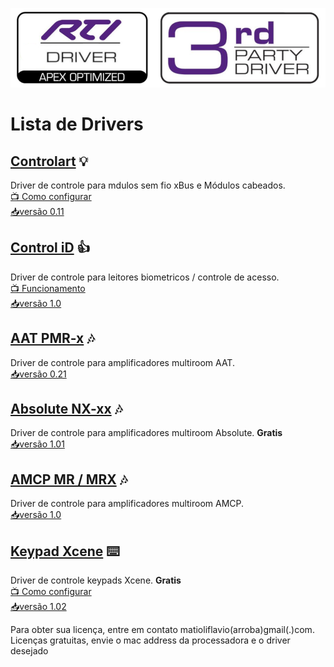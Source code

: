![img](https://raw.githubusercontent.com/Matioliflavio/RTI-Drivers/master/RTIDriver3rdParty.png)


# Lista de Drivers

## [Controlart](https://matioliflavio.github.io/RTI-Drivers)<!--/Controlart.html)--> 💡

Driver de controle para mdulos sem fio xBus e Módulos cabeados.  
[📺 Como configurar](https://youtu.be/4LRs-2Ro52w)  
[📥versão 0.11](https://github.com/Matioliflavio/RTI-Drivers/raw/master/ControlArt%20v0.11.rtidriver)  


## [Control iD](https://matioliflavio.github.io/RTI-Drivers)<!--/ControliD.html)--> 👍

Driver de controle para leitores biometricos / controle de acesso.  
[📺 Funcionamento](https://youtu.be/UwRdSBLR4gc)  
[📥versão 1.0](https://github.com/Matioliflavio/RTI-Drivers/raw/master/Control_ID%20v1.0.rtidriver)  


## [AAT PMR-x](https://matioliflavio.github.io/RTI-Drivers)<!--/AAT.html)--> 🎶

Driver de controle para amplificadores multiroom AAT.  
[📥versão 0.21](https://github.com/Matioliflavio/RTI-Drivers/raw/master/AAT%20PMR-x%20V0.21.rtidriver)  


## [Absolute NX-xx](https://matioliflavio.github.io/RTI-Drivers)<!--/Absolute.html)--> 🎶

Driver de controle para amplificadores multiroom Absolute. **Gratis**  
[📥versão 1.01](https://github.com/Matioliflavio/RTI-Drivers/raw/master/Absolute%20NX-xx%20v1.01.rtidriver)  


## [AMCP MR / MRX](https://matioliflavio.github.io/RTI-Drivers)<!--/AMCP.html)--> 🎶

Driver de controle para amplificadores multiroom AMCP.  
[📥versão 1.0](https://github.com/Matioliflavio/RTI-Drivers/raw/master/AMCP%20-%20MR-MRX%20Series%20v1.00.rtidriver)  


## [Keypad Xcene](https://matioliflavio.github.io/RTI-Drivers)<!--/Xcene.html)--> ⌨️

Driver de controle keypads Xcene. **Gratis**  
[📺 Como configurar](https://youtu.be/aVJv_6ff9MQ)  
[📥versão 1.02](https://github.com/Matioliflavio/RTI-Drivers/raw/master/Xcene%20Keypad%20V1.02.rtidriver)  


Para obter sua licença, entre em contato matioliflavio(arroba)gmail(.)com.  
Licenças gratuitas, envie o mac address da processadora e o driver desejado  


<!--
```markdown
Syntax highlighted code block

# Header 1
## Header 2
### Header 3

- Bulleted
- List

1. Numbered
2. List

**Bold** and _Italic_ and `Code` text

[Link](url) and ![Image](src)
```
-->